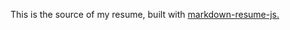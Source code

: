 This is the source of my resume, built with [markdown-resume-js.](https://github.com/c0bra/markdown-resume-js)

